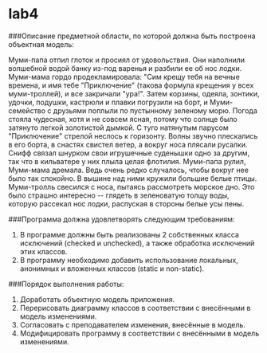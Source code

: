 # lab4

###Описание предметной области, по которой должна быть построена объектная модель:

Муми-папа отпил глоток и просиял от удовольствия. Они наполнили волшебной водой банку из-под варенья и разбили ее
об нос лодки. Муми-мама гордо продекламировала: "Сим крещу тебя на вечные времена, и имя тебе "Приключение"
(такова формула крещения у всех муми-троллей), и все закричали "ура!". Затем корзины, одеяла, зонтики, удочки,
подушки, кастрюли и плавки погрузили на борт, и Муми-семейство с друзьями поплыли по пустынному зеленому морю.
Погода стояла чудесная, хотя и не совсем ясная, потому что солнце было затянуто легкой золотистой дымкой.
С туго натянутым парусом "Приключение" стрелой неслось к горизонту. Волны звучно плескались в его борта,
в снастях свистел ветер, а вокруг носа плясали русалки. Снифф связал шнурком свои игрушечные суденышки
одно за другим, так что в кильватере у них плыла целая флотилия. Муми-папа рулил, Муми-мама дремала.
Ведь очень редко случалось, чтобы вокруг нее было так спокойно. В вышине над ними кружили большие белые
птицы. Муми-тролль свесился с носа, пытаясь рассмотреть морское дно. Это было страшно интересно -- глядеть
в зеленоватую толщу воды, которую рассекал нос лодки, распуская в стороны белые усы пены.

###Программа должна удовлетворять следующим требованиям:

1. В программе должны быть реализованы 2 собственных класса исключений (checked и unchecked), а также обработка исключений этих классов.
2. В программу необходимо добавить использование локальных, анонимных и вложенных классов (static и non-static).


###Порядок выполнения работы:

1. Доработать объектную модель приложения.
2. Перерисовать диаграмму классов в соответствии с внесёнными в модель изменениями.
3. Согласовать с преподавателем изменения, внесённые в модель.
4. Модифицировать программу в соответствии с внесёнными в модель изменениями.
